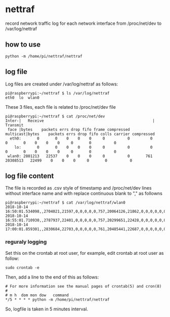 # nettraf
record network traffic log for each network interface from /proc/net/dev to /var/log/nettraf

## how to use
```
python -m /home/pi/nettraf/nettraf
```

## log file
Log files are created under /var/log/nettraf as follows:

```
pi@raspberrypi:~/nettraf $ ls /var/log/nettraf
eth0  lo  wlan0
```

These 3 files, each file is related to /proc/net/dev file

```
pi@raspberrypi:~/nettraf $ cat /proc/net/dev
Inter-|   Receive                                                |  Transmit
 face |bytes    packets errs drop fifo frame compressed multicast|bytes    packets errs drop fifo colls carrier compressed
  eth0:       0       0    0    0    0     0          0         0        0       0    0    0    0     0       0          0
    lo:       0       0    0    0    0     0          0         0        0       0    0    0    0     0       0          0
 wlan0: 2801213   22537    0    0    0     0          0       761 20308513   22499    0    0    0     0       0          0
```

## log file content

The file is recorded as .csv style of timestamp and /proc/net/dev lines without interface name and with replace continuous blank to "," as followns

```
pi@raspberrypi:~/nettraf $ cat /var/log/nettraf/wlan0 
2018-10-14 16:50:01.534098,,2704021,21597,0,0,0,0,0,757,20064126,21862,0,0,0,0,0,0
2018-10-14 16:55:01.710930,,2787937,22401,0,0,0,0,0,757,20299651,22428,0,0,0,0,0,0
2018-10-14 17:00:01.859301,,2830684,22703,0,0,0,0,0,761,20485441,22687,0,0,0,0,0,0
```

### reguraly logging
Set this on the crontab at root user, for example, edit crontab at root user as follow:

```
sudo crontab -e
```

Then, add a line to the end of this as follows:

```
# For more information see the manual pages of crontab(5) and cron(8)
#
# m h  dom mon dow   command
*/5 * * * * python -m /home/pi/nettraf/nettraf

```

So, logfile is taken in 5 minutes interval.
